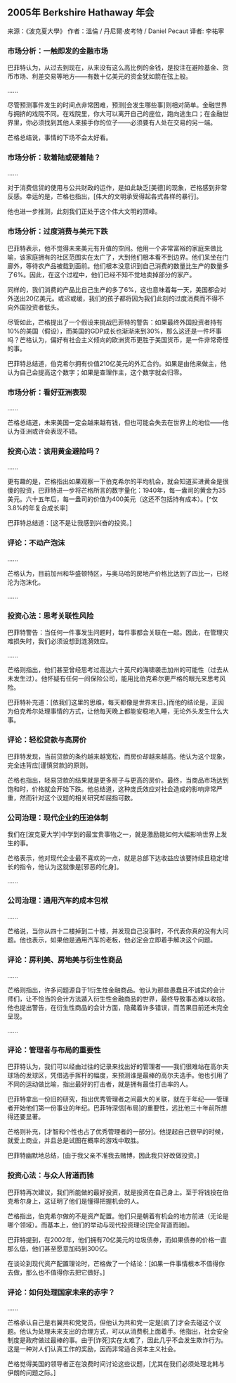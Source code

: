 
## 2005年 Berkshire Hathaway 年会

来源：《波克夏大學》
作者：溫倫 / 丹尼爾·皮考特 / Daniel Pecaut
译者: 李祐寧


### 市场分析：一触即发的金融市场

巴菲特认为，从过去到现在，从来没有这么高比例的金钱，是投注在避险基金、货币市场、利差交易等地方——有数十亿美元的资金犹如箭在弦上般。

......

尽管预测事件发生的时间点非常困难，预测[会发生哪些事]则相对简单。金融世界与拥挤的戏院不同。在戏院里，你大可以离开自己的座位，跑向逃生口；在金融世界里，你必须找到其他人来接手你的位子——必须要有人处在交易的另一端。

芒格总结说，事情的下场不会太好看。

### 市场分析：软着陆或硬着陆？

......

对于消费信贷的使用与公共财政的运作，是如此缺乏[美德]的现象，芒格感到非常反感。幸运的是，芒格也指出，[伟大的文明承受得起各式各样的暴行]。

他也进一步推测，此刻我们正处于这个伟大文明的顶峰。

### 市场分析：过度消费与美元下跌

巴菲特表示，他不觉得未来美元有升值的空间。他用一个非常富裕的家庭来做比喻，该家庭拥有的社区范围实在太广了，大到他们根本看不到边界。他们呆坐在门廊外，等待农产品被载到面前。他们根本没意识到自己消费的数量比生产的数量多了6%。因此，在这个过程中，他们已经不知不觉地卖掉部分的家产。

同样的，我们消费的产品比自己生产的多了6%，这也意味着每一天，美国都会对外送出20亿美元。或迟或缓，我们的孩子都将因为我们此刻的过度消费而不得不向外国投资者低头。

尽管如此，芒格提出了一个假设来挑战巴菲特的警告：如果最终外国投资者持有10%的美国（假设），而美国的GDP成长也渐渐来到30%，那么这还是一件坏事吗？芒格认为，偏好有社会主义倾向的欧洲货币更胜于美国货币，是一件非常奇怪的事。

巴菲特总结道，伯克希尔拥有价值210亿美元的外汇合约。如果是由他来做主，他认为自己会提高这个数字；如果是查理作主，这个数字就会归零。

### 市场分析：看好亚洲表现

......

芒格总结道，未来美国一定会越来越有钱，但也可能会失去在世界上的地位——他认为亚洲或许会表现不错。

### 投资心法：该用黄金避险吗？

......

更有趣的是，芒格指出如果观察一下伯克希尔的平均机会，就会知道买进黄金是很傻的投资，巴菲特进一步将芒格所言的数字量化：1940年，每一盎司的黄金为35美元。六十五年后，每一盎司的价值为400美元（这还不包括持有成本）。[^仅3.8%的年复合成长率]

巴菲特总结道：[这不是让我感到兴奋的投资。]

### 评论：不动产泡沫

......

芒格认为，目前加州和华盛顿特区，与奥马哈的房地产价格比达到了四比一，已经沦为泡沫化。

......

### 投资心法：思考关联性风险

巴菲特警告：当任何一件事发生问题时，每件事都会关联在一起。因此，在管理灾难损失时，我们必须设想到涟漪效应。

......

芒格则指出，他们甚至曾经思考过高达六十英尺的海啸袭击加州的可能性（过去从未发生过）。他怀疑有任何一间保险公司，能用比伯克希尔更严格的眼光来思考风险。

巴菲特补充道：[依我们这里的思维，每天都像是世界末日。]而他的结论是，正因为伯克希尔处理事情的方式，让他每天晚上都能安稳地入睡，无论外头发生什么大事。

### 评论：轻松贷款与高房价

巴菲特发现，当前贷款的条约越来越宽松，而房价却越来越高。他认为这个现象，完全违背应[谨慎贷款]的原则。

芒格也指出，轻易贷款的结果就是更多房子与更高的房价。最终，当商品市场达到饱和时，价格就会开始下跌。他总结道，这种庞氏效应对社会造成的影响非常严重，然而针对这个议题的相关研究却屈指可数。

### 公司治理：现代企业的压迫体制

我们在[波克夏大学]中学到的最宝贵事物之一，就是激励能如何大幅影响世界上发生的事。

芒格表示，他对现代企业最不喜欢的一点，就是总部下达收益应该要持续且稳定增长的指令，他认为这就像是[邪恶的化身]。

......

### 公司治理：通用汽车的成本包袱

......

芒格说，当你从四十二楼掉到二十楼，并发现自己没事时，不代表你真的没有大问题。他也表示，如果他是通用汽车的老板，他必定会立即着手解决这个问题。

### 评论：房利美、房地美与衍生性商品

......

芒格则指出，许多问题源自于1衍生性金融商品。他认为那些愚蠢且不诚实的会计师们，让不恰当的会计方法遁入衍生性金融商品的世界，最终导致事态难以收拾。他也提出警告，在衍生性商品的会计方面，隐藏着许多错误，而苦果目前还未完全呈现。

......

### 评论：管理者与布局的重要性

巴菲特认为，我们可以经由过往的记录来找出好的管理者——我们很难站在高尔夫球场的发球区，凭借选手挥杆的幅度，来预测谁是最棒的高尔夫选手。他也引用了不同的运动做比喻，指出最好的打击者，就是拥有最佳打击率的人。

巴菲特拿出一份旧的研究，指出优秀管理者之间最大的关联，就在于年纪——管理者开始他们第一份事业的年纪。巴菲特深信[布局]的重要性，远比他三十年前所想得还要显著。

芒格则补充，[才智和个性也占了优秀管理者的一部分]。他提起自己很早的时候，就爱上商业，并且总是试图在概率的游戏中取胜。

巴菲特幽默地总结，[由于我父亲不准我去赌博，因此我只好改做投资。]

### 投资心法：与众人背道而驰

巴菲特再次建议，我们所能做的最好投资，就是投资在自己身上。至于将钱投在伯克希尔身上，这证明了他们是懂得把握机会的人。

芒格指出，伯克希尔做的不是资产配置。他们只是朝着有机会的地方前进（无论是哪个领域）。而基本上，他们的举动与现代投资理论[完全背道而驰]。

巴菲特提到，在2002年，他们拥有70亿美元的垃圾债券，而如果债券的价格一直那么低，他们甚至愿意加码到300亿。

在谈论到现代资产配置理论时，芒格做了一个结论：[如果一件事情根本不值得你去做，那么也不值得你去把它做好。]

### 评论：如何处理国家未来的赤字？

......

芒格承认自己是右翼共和党党员，但他认为共和党一定是[疯了]才会去碰这个议题。他认为处理未来支出的合理方式，可以从消费税上面着手。他指出，社会安全制度是政府做过最棒的事。由于[诈死]实在太难了，因此几乎不会发生欺诈行为。这是一种对人们认真工作的奖励，因而非常适合资本主义社会。

芒格觉得美国的领导者正在浪费时间讨论这些议题，[尤其在我们必须处理北韩与伊朗的问题之际。]
